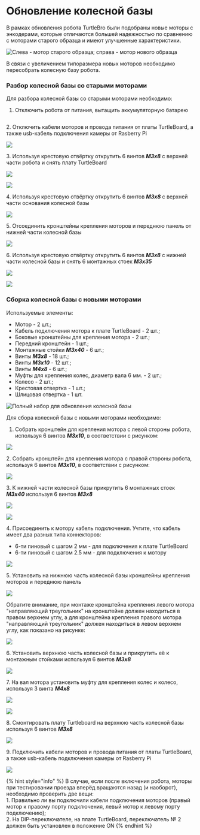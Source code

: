 # Обновление колесной базы

В рамках обновления робота TurtleBro были подобраны новые моторы с энкодерами, которые отличаются большей надежностью по сравнению с моторами старого образца и имеют улучшенные характеристики.&#x20;

![Слева - мотор старого образца; справа - мотор нового образца](<.gitbook/assets/photo\_2021-12-06\_16-00-35 (1).jpg>)

В связи с увеличением типоразмера новых моторов необходимо пересобрать колесную базу робота.

### Разбор колесной базы со старыми моторами

Для разбора колесной базы со старыми моторами необходимо:

1. Отключить робота от питания, вытащить аккумуляторную батарею

<div align="center">

<img src=".gitbook/assets/1.jpg" alt="">

</div>

2\. Отключить кабели моторов и провода питания от платы TurtleBoard, а также usb-кабель подключения камеры от Rasberry Pi

![](<.gitbook/assets/2 (1).jpg>)

3\. Используя крестовую отвёртку открутить 6 винтов _**М3х8**_ c верхней части робота и снять плату TurtleBoard

![](<.gitbook/assets/3 (1).jpg>)

![](<.gitbook/assets/4 (1).jpg>)

4\. Используя крестовую отвёртку открутить 6 винтов _**М3х8**_ с верхней части основания колесной базы

![](<.gitbook/assets/5 (1).jpg>)

5\. Отсоединить кронштейны крепления моторов и переднюю панель от нижней части колесной базы

![](.gitbook/assets/6.jpg)

6\. Используя крестовую отвёртку открутить 6 винтов _**М3х8**_ c нижней части колесной базы и снять 6 монтажных стоек _**М3х35**_

![](<.gitbook/assets/7 (1).jpg>)

![](<.gitbook/assets/8 (1).jpg>)

### Сборка колесной базы с новыми моторами

Используемые элементы:

* Мотор - 2 шт.;
* Кабель подключения мотора к плате TurtleBoard - 2 шт.;
* Боковые кронштейны для крепления мотора - 2 шт.;
* Передний кронштейн - 1 шт.;
* Монтажные стойки _**М3х40**_ - 6 шт.;
* Винты _**М3х8**_ - 18 шт.;
* Винты _**М3х10**_ - 12 шт.;
* Винты _**М4х8** -_ 6 шт.;
* Муфты для крепления колес, диаметр вала 6 мм. - 2 шт.;
* Колесо - 2 шт.;
* Крестовая отвертка - 1 шт.;
* Шлицовая отвертка - 1 шт.

![Полный набор для обновления колесной базы](<.gitbook/assets/1 (1).jpg>)

Для сбора колесной базы с новыми моторами необходимо:

1. Собрать кронштейн для крепления мотора с левой стороны робота, используя 6 винтов _**М3х10**_, в соответствии с рисунком:&#x20;

![  ](<.gitbook/assets/2 (2).jpg>)

2\. Собрать кронштейн для крепления мотора с правой стороны робота, используя 6 винтов _**М3х10**_, в соответствии с рисунком:

![](.gitbook/assets/3.jpg)

3\. К нижней части колесной базы прикрутить 6 монтажных стоек _**М3х40**_ используя 6 винтов _**М3х8**_

![](.gitbook/assets/4.jpg)

![](.gitbook/assets/5.jpg)

4\. Присоединить к мотору кабель подключения. Учтите, что кабель имеет два разных типа коннекторов:&#x20;

* 6-ти пиновый с шагом 2 мм - для подключения к плате TurtleBoard
* 6-ти пиновый с шагом 2.5 мм - для подключения к мотору

![](.gitbook/assets/7.jpg)

5\. Установить на нижнюю часть колесной базы кронштейны крепления моторов и переднюю панель

![](.gitbook/assets/8.jpg)

Обратите внимание, при монтаже кронштейна крепления левого мотора "направляющий треугольник" на кронштейне должен находиться в правом верхнем углу, а для кронштейна крепления правого мотора "направляющий треугольник" должен находиться в левом верхнем углу, как показано на рисунке:

![](.gitbook/assets/9.jpg)

6\. Установить верхнюю часть колесной базы и прикрутить её к монтажным стойками используя 6 винтов _**М3х8**_

![](.gitbook/assets/10.jpg)

7\. На вал мотора установить муфту для крепления колес и колесо, используя 3 винта _**М4х8**_

![](.gitbook/assets/14.jpg)

![](.gitbook/assets/15.jpg)

8\. Смонтировать плату Turtleboard на верхнюю часть колесной базы используя 6 винтов _**М3х8**_

![](<.gitbook/assets/17 (1).jpg>)

&#x20;9\. Подключить кабели моторов и провода питания от платы TurtleBoard, а также usb-кабель подключения камеры от Rasberry Pi

![](.gitbook/assets/18.jpg)

{% hint style="info" %}
В случае, если после включения робота, моторы при тестировании проезда вперёд вращаются назад (и наоборот), необходимо проверить две вещи:\
1\. Правильно ли вы подключили кабели подключения моторов (правый мотор к правому порту подключения, левый мотор к левому порту подключению);\
2\. На DIP-переключателе, на плате TurtleBoard, переключатель № 2 должен быть установлен в положение ON
{% endhint %}

